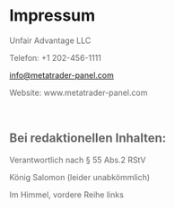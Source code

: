 # Impressum

<p  style="color: #666666;">Unfair Advantage LLC</p>
<p  style="color: #666666;">Telefon: +1 202-456-1111</p>
<p  style="color: #666666;"><a href="mailto:info@metatrader-panel.com">info@metatrader-panel.com</a><i class="fa fa-envelope" style="font-size:24px; margin-left:10px"></i></p>
<p  style="color: #666666;">Website: www.metatrader-panel.com</p>
<br>



<h2 style="color: #666666;">Bei redaktionellen Inhalten:</h2>
<p style="color: #666666;">Verantwortlich nach § 55 Abs.2 RStV</p>
<p style="color: #666666;">König Salomon (leider unabkömmlich)</p>
<p style="color: #666666;">Im Himmel, vordere Reihe links</p>
<br>
<br>
<p> </p>
